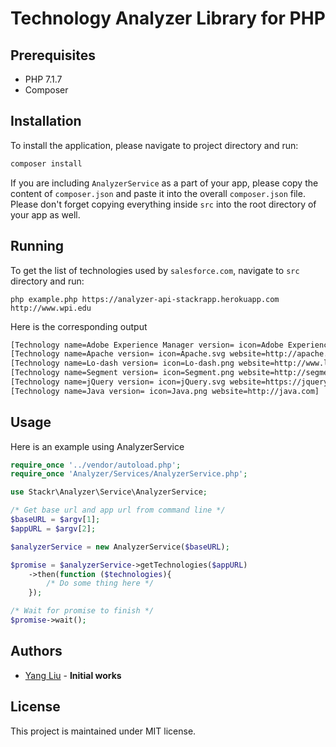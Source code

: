 # Technology Analyzer Library for PHP

## Prerequisites
- PHP 7.1.7
- Composer

## Installation
To install the application, please navigate to project directory and run:
```bash
composer install
```

If you are including `AnalyzerService` as a part of your app, please copy the content of `composer.json` and paste it into the overall `composer.json` file.
Please don't forget copying everything inside `src` into the root directory of your app as well. 

## Running
To get the list of technologies used by `salesforce.com`, navigate to `src` directory and run:
```
php example.php https://analyzer-api-stackrapp.herokuapp.com http://www.wpi.edu
```

Here is the corresponding output
```bash
[Technology name=Adobe Experience Manager version= icon=Adobe Experience Manager.svg website=http://www.adobe.com/au/marketing-cloud/enterprise-content-management.html]
[Technology name=Apache version= icon=Apache.svg website=http://apache.org]
[Technology name=Lo-dash version= icon=Lo-dash.png website=http://www.lodash.com]
[Technology name=Segment version= icon=Segment.png website=http://segment.com]
[Technology name=jQuery version= icon=jQuery.svg website=https://jquery.com]
[Technology name=Java version= icon=Java.png website=http://java.com]
```

## Usage

Here is an example using AnalyzerService

```php
require_once '../vendor/autoload.php';
require_once 'Analyzer/Services/AnalyzerService.php';

use Stackr\Analyzer\Service\AnalyzerService;

/* Get base url and app url from command line */
$baseURL = $argv[1];
$appURL = $argv[2];

$analyzerService = new AnalyzerService($baseURL);

$promise = $analyzerService->getTechnologies($appURL)
    ->then(function ($technologies){
        /* Do some thing here */
    });

/* Wait for promise to finish */
$promise->wait();
```

## Authors

- [Yang Liu](https://github.com/byliuyang) - **Initial works**

## License

This project is maintained under MIT license.